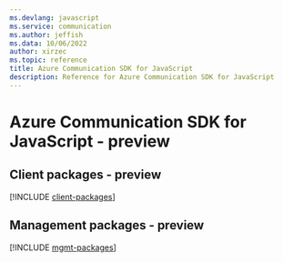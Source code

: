 ```yaml
---
ms.devlang: javascript
ms.service: communication
ms.author: jeffish
ms.data: 10/06/2022
author: xirzec
ms.topic: reference
title: Azure Communication SDK for JavaScript
description: Reference for Azure Communication SDK for JavaScript
---
```

# Azure Communication SDK for JavaScript - preview

## Client packages - preview
[!INCLUDE [client-packages](communication-client-index.md)]
## Management packages - preview
[!INCLUDE [mgmt-packages](communication-mgmt-index.md)]